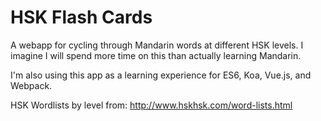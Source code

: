# HSK Flash Cards

A webapp for cycling through Mandarin words at different HSK levels. I imagine I will spend more time on this than actually learning Mandarin.

I'm also using this app as a learning experience for ES6, Koa, Vue.js, and Webpack.

HSK Wordlists by level from: http://www.hskhsk.com/word-lists.html
